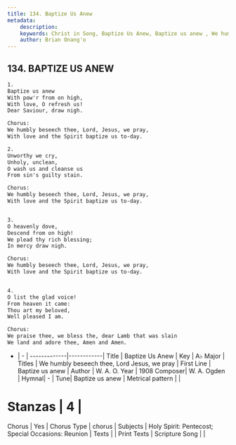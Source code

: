 ```yaml
---
title: 134. Baptize Us Anew
metadata:
    description: 
    keywords: Christ in Song, Baptize Us Anew, Baptize us anew , We humbly beseech thee, Lord Jesus, we pray
    author: Brian Onang'o
---
```



## 134. BAPTIZE US ANEW

```txt
1.
Baptize us anew
With pow'r from on high,
With love, O refresh us!
Dear Saviour, draw nigh.

Chorus:
We humbly beseech thee, Lord, Jesus, we pray,
With love and the Spirit baptize us to-day.

2.
Unworthy we cry,
Unholy, unclean, 
O wash us and cleanse us
From sin's guilty stain. 

Chorus:
We humbly beseech thee, Lord, Jesus, we pray,
With love and the Spirit baptize us to-day.


3.
O heavenly dove,
Descend from on high!
We plead thy rich blessing;
In mercy draw nigh. 

Chorus:
We humbly beseech thee, Lord, Jesus, we pray,
With love and the Spirit baptize us to-day.


4.
O list the glad voice!
From heaven it came:
Thou art my beloved,
Well pleased I am.

Chorus:
We praise thee, we bless the, dear Lamb that was slain
We land and adore thee, Amen and Amen.

```

- |   -  |
-------------|------------|
Title | Baptize Us Anew |
Key | A♭ Major |
Titles | We humbly beseech thee, Lord Jesus, we pray |
First Line | Baptize us anew  |
Author | W. A. O.
Year | 1908
Composer| W. A. Ogden |
Hymnal|  - |
Tune| Baptize us anew |
Metrical pattern | |
# Stanzas | 4 |
Chorus | Yes |
Chorus Type | chorus |
Subjects | Holy Spirit: Pentecost; Special Occasions: Reunion |
Texts |  |
Print Texts | 
Scripture Song |  |
  
